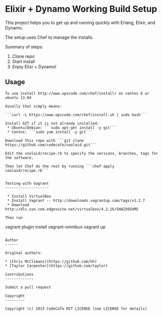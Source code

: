 # Elixir + Dynamo Working Build Setup

This project helps you to get up and running quickly with Erlang, Elixir, and Dynamo.

The setup uses Chef to manage the installs.

Summary of steps:
 1. Clone repo
 2. Start install
 3. Enjoy Elixr + Dynamo!

Usage
-----

```git clone
To use install http://www.opscode.com/chef/install/ on centos 6 or ubuntu 13.04 

Usually that simply means:

```curl -L https://www.opscode.com/chef/install.sh | sudo bash```

Install GIT if it is not already installed:
 * Ubuntu/Debian: ```sudo apt-get install -y git```
 * Centos: ```sudo yum install -y git```

Download this repo with ```git clone https://github.com/codecafe/coolaid.git```

Edit the coolaid/recipe.rb to specify the versions, branches, tags for the software.

Then let Chef do the rest by running ```chef-apply coolaid/recipe.rb```


Testing with Vagrant
--------------------

 * Install VirtualBox
 * Install Vagrant -- http://downloads.vagrantup.com/tags/v1.2.7
 * Download http://dlc.sun.com.edgesuite.net/virtualbox/4.2.16/SHA256SUMS

Then run

```
vagrant plugin install vagrant-omnibus
vagrant up
```

Author
------

Original authors:

* [Chris McClimans](https://github.com/hh)
* [Taylor Carpenter](https://github.com/taylor)

Contributions
-------------

Submit a pull request

Copyright
---------

Copyright (c) 2013 CodeCafe MIT LICENSE (see LICENSE for details)
